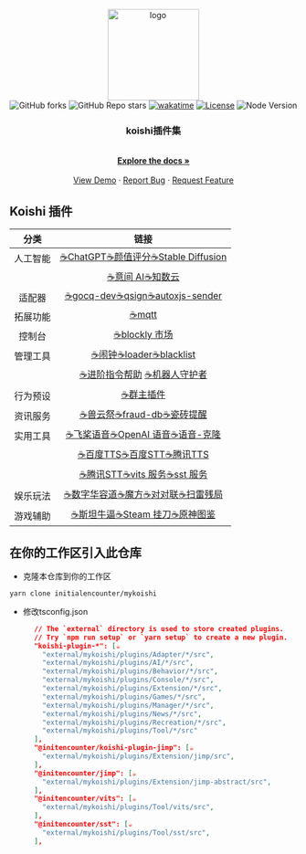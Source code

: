 <br />
<div align="center">
  <a href="https://github.com/initialencounter/mykoishi">
    <a href="https://koishi.chat/" target="_blank">
    <img width="160" src="https://koishi.chat/logo.png" alt="logo">
  </a>
  </a>
  <br>
<img alt="GitHub forks" src="https://img.shields.io/github/forks/initialencounter/mykoishi?style=social">
<img alt="GitHub Repo stars" src="https://img.shields.io/github/stars/initialencounter/mykoishi?style=social">
<a href="https://wakatime.com/badge/user/1fad1c74-8ddd-4cac-bfa5-df629d13f085/project/2e8687b6-2874-4e88-8337-20eed806f673"><img src="https://wakatime.com/badge/user/1fad1c74-8ddd-4cac-bfa5-df629d13f085/project/2e8687b6-2874-4e88-8337-20eed806f673.svg" alt="wakatime"></a>
<a href="https://github.com/initialencounter/mykoishi/blob/master/LICENSE"><img src="https://img.shields.io/github/license/initialencounter/mykoishi" alt="License"></a>
<img src="https://img.shields.io/badge/NodeJs-18-blue" alt="Node Version"></a>
<h3 align="center">koishi插件集</h3>
  <p align="center">
    <br />
    <a href="https://github.com/initialencounter/mykoishi"><strong>Explore the docs »</strong></a>
    <br />
    <br />
    <a href="https://github.com/initialencounter/mykoishi">View Demo</a>
    ·
    <a href="https://github.com/initialencounter/mykoishi/issues">Report Bug</a>
    ·
    <a href="https://github.com/initialencounter/mykoishi/issues">Request Feature</a>
  </p>
</div>

## Koishi 插件

| 分类   | 链接    |
| :----: | :----: |
| 人工智能  | [☕ChatGPT](./Plugins/AI/davinci-003/readme.md)[☕颜值评分](./Plugins/AI/facercg/readme.md)[☕Stable Diffusion](./Plugins/AI/sd-taylor/readme.md) | 
|          | [☕意间 AI](./Plugins/AI/arcadia/readme.md)[☕知数云](./Plugins/AI/arcadia/readme.md) |
| 适配器 | [☕gocq-dev](./Plugins/Adapter/gocqhttp-dev/readme.md)[☕qsign](./Plugins/Adapter/qsign/readme.md)[☕autoxjs-sender](./Plugins/Adapter/autoxjs-sender/readme.md)|
| 拓展功能 | [☕mqtt](./Plugins/Extension/mqtt/readme.md) |
| 控制台 | [☕blockly 市场](./Plugins/Console/blockly-registry/readme.md) |
| 管理工具 | [☕闹钟](./Plugins/Manager/clock/readme.md)[☕loader](./Plugins/Manager/loader/readme.md)[☕blacklist](./Plugins/Manager/blacklist/readme.md) | 
|         | [☕进阶指令帮助](./Plugins/Manager/help-pro/readme.md) [☕机器人守护者](./Plugins/Manager/bot-guardian/readme.md) |
| 行为预设 | [☕群主插件](./Plugins/Behavior/specialtile/readme.md) |
| 资讯服务 | [☕兽云祭](./Plugins/News/furbot/readme.md)[☕fraud-db](./Plugins/News/fraud-db/readme.md)[☕瓷砖提醒](./Plugins/News/gh-tile/readme.md) |
| 实用工具 | [☕飞桨语音](./Plugins/Tool/paddlespeech/readme.md)[☕OpenAI 语音](./Plugins/Tool/whisper-asr/readme.md)[☕语音-克隆](./Plugins/Tool/paddlespeech-finetune/readme.md) |
|         | [☕百度TTS](./Plugins/Tool/baidu-tts/readme.md)[☕百度STT](./Plugins/Tool/baidu-sst/readme.md)[☕腾讯TTS](./Plugins/Tool/tencent-tts/readme.md) |
|         |  [☕腾讯STT](./Plugins/Tool/tc-sst/readme.md)[☕vits 服务](./Plugins/Tool/vits/readme.md)[☕sst 服务](./Plugins/Tool/sst/readme.md) |
| 娱乐玩法 | [☕数字华容道](./Plugins/Recreation/puzzle/readme.md)[☕魔方](./Plugins/Recreation/cube/readme.md)[☕对对联](./Plugins/Recreation/couplet/readme.md)[☕扫雷残局](./Plugins/Recreation/minesweeper-ending/readme.md) ||
| 游戏辅助 | [☕斯坦牛逼](./Plugins/Games/stnb/readme.md)[☕Steam 挂刀](./Plugins/Games/steam-trading/readme.md)[☕原神图鉴](./Plugins/Games/genshin-atlas/readme.md) |



## 在你的工作区引入此仓库

- 克隆本仓库到你的工作区

```shell
yarn clone initialencounter/mykoishi
```

- 修改tsconfig.json

```json
      // The `external` directory is used to store created plugins.
      // Try `npm run setup` or `yarn setup` to create a new plugin.
      "koishi-plugin-*": [☕
        "external/mykoishi/plugins/Adapter/*/src",
        "external/mykoishi/plugins/AI/*/src",
        "external/mykoishi/plugins/Behavior/*/src",
        "external/mykoishi/plugins/Console/*/src",
        "external/mykoishi/plugins/Extension/*/src",
        "external/mykoishi/plugins/Games/*/src",
        "external/mykoishi/plugins/Manager/*/src",
        "external/mykoishi/plugins/News/*/src",
        "external/mykoishi/plugins/Recreation/*/src",
        "external/mykoishi/plugins/Tool/*/src"
      ],
      "@initencounter/koishi-plugin-jimp": [☕
        "external/mykoishi/plugins/Extension/jimp/src",
      ],
      "@initencounter/jimp": [☕
        "external/mykoishi/plugins/Extension/jimp-abstract/src",
      ],
      "@initencounter/vits": [☕
        "external/mykoishi/plugins/Tool/vits/src",
      ],
      "@initencounter/sst": [☕
        "external/mykoishi/plugins/Tool/sst/src",
      ],
```